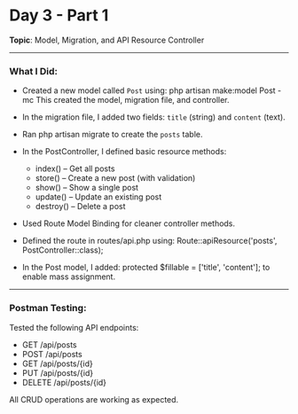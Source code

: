 # Day 3 - Part 1  
**Topic**: Model, Migration, and API Resource Controller  

---

### What I Did:
- Created a new model called `Post` using:
  php artisan make:model Post -mc
  This created the model, migration file, and controller.

- In the migration file, I added two fields: `title` (string) and `content` (text).

- Ran php artisan migrate to create the `posts` table.

- In the PostController, I defined basic resource methods:
  - index() – Get all posts
  - store() – Create a new post (with validation)
  - show() – Show a single post
  - update() – Update an existing post
  - destroy() – Delete a post

- Used Route Model Binding for cleaner controller methods.

- Defined the route in routes/api.php using:
  Route::apiResource('posts', PostController::class);

- In the Post model, I added:
  protected $fillable = ['title', 'content'];
  to enable mass assignment.

---

### Postman Testing:
Tested the following API endpoints:
- GET /api/posts
- POST /api/posts
- GET /api/posts/{id}
- PUT /api/posts/{id}
- DELETE /api/posts/{id}

All CRUD operations are working as expected.
